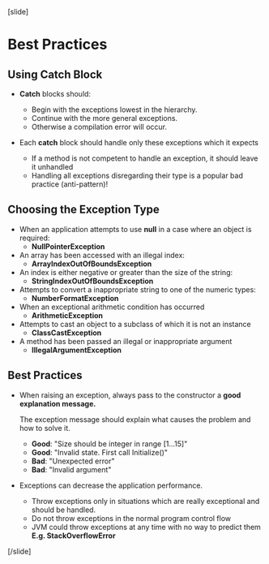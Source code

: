 [slide]

# Best Practices

## Using Catch Block

- **Catch** blocks should: 

   - Begin with the exceptions lowest in the hierarchy.
   - Continue with the more general exceptions.
   - Otherwise a compilation error will occur.

- Each **catch** block should handle only these exceptions which it expects

   - If a method is not competent to handle an exception, it should leave it unhandled
   - Handling all exceptions disregarding their type is a popular bad practice (anti-pattern)!


## Choosing the Exception Type 

- When an application attempts to use **null** in a case where an object is required:
   - **NullPointerException**
- An array has been accessed with an illegal index:
   - **ArrayIndexOutOfBoundsException**
- An index is either negative or greater than the size of the string: 
   - **StringIndexOutOfBoundsException**
- Attempts to convert a inappropriate string to one of the numeric types: 
   - **NumberFormatException**
- When an exceptional arithmetic condition has occurred
   - **ArithmeticException**
- Attempts to cast an object to a subclass of which it is not an instance
   - **ClassCastException**
- A method has been passed an illegal or inappropriate argument
   - **IllegalArgumentException**


## Best Practices 

- When raising an exception, always pass to the constructor a **good explanation message.**

  The exception message should explain what causes the problem and how to solve it.

   - **Good**: "Size should be integer in range \[1…15\]"
   - **Good**: "Invalid state. First call Initialize()"
   - **Bad**: "Unexpected error"
   - **Bad**: "Invalid argument"

- Exceptions can decrease the application performance.

   - Throw exceptions only in situations which are really exceptional and should be handled.
   - Do not throw exceptions in the normal program control flow
   - JVM could throw exceptions at any time with no way to predict them
     **E.g. StackOverflowError**

[/slide]
